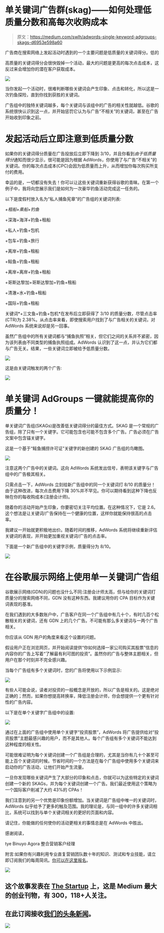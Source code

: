 # 单关键词广告群(skag)——如何处理低质量分数和高每次收购成本

> 原文：<https://medium.com/swlh/adwords-single-keyword-adgroups-skags-d6953e598a60>

广告商在搜索网络上发起活动时遇到的一个主要问题是低质量的关键词得分。低的

高质量的关键词得分会很快毁掉一个活动，最大的问题是更高的每次点击成本，这反过来会增加你的潜在客户获取成本。

![](img/c382116824bbbeb2094ef4303d1cc16b.png)

当你发起一个活动时，很难判断哪些关键词会产生印象、点击和转化，所以这是一次钓鱼探险，直到你找到获胜的关键词。

广告组中的独特关键词越多，每个关键词与该组中的广告的相关性就越低。谷歌的系统很快认识到这一点，并开始惩罚它认为与广告“不相关”的关键词，甚至在广告开始收到印象之前。

# 发起活动后立即注意到低质量分数

如果你的关键词得分质量在广告投放后立即下降到 3/10，并且你看到*由于低质量得分*通知而很少显示，很可能是因为根据 AdWords，你使用了与广告“不相关”的关键词。你的每次点击成本(CPC)会因为低质量而上升，从而增加你每次购买所支付的费用。

幸运的是，一切都没有失去！你可以让这些关键词重新获得谷歌的青睐。在第一个例子中，我将向您展示我们是如何为一次豪华钓鱼活动完成这一任务的。

以下是度假村放入名为“私人捕鱼宪章”的广告组的关键词列表:

*+租船+乘船+钓鱼*

+深海+海洋+钓鱼+租船

+私人+钓鱼+包机

+包车+钓鱼+旅行

+离岸+钓鱼+租船

+鲑鱼+钓鱼+租船

+离岸+离岸+钓鱼+租船

+哥斯达黎加+哥斯达黎加+钓鱼+租船

+清澈+水+钓鱼+租船

+国际+钓鱼+租船

关键词*+三文鱼+钓鱼+包机*在发布后立即获得了 3/10 的质量分数，尽管点击率(CTR)为 2.38%。从点击率来看，即使搜索用户找到了与广告相关的关键词，对 AdWords 系统来说却是另一回事。

虽然广告组中的所有关键词都与“捕鱼执照”相关，但它们之间的关系并不紧密，因为该列表由不同类型的捕鱼执照组成。AdWords 认识到了这一点，并认为它们都与广告无关。结果，一些关键词立即被给予低质量分数。

![](img/94de39c66346e199e877e6d4a943f6d0.png)

这是由关键词触发的两个广告:

![](img/638a4aa37dde285a8e32bc43278c3024.png)

# 单关键词 AdGroups 一键就能提高你的质量分！

单关键词广告组(SKAGs)是改善低关键词得分的最佳方式。SKAG 是一个常规的广告组，除了只有一个关键字。它可能包含也可能不包含多个广告。广告必须在广告文案中包含锚关键字。

这是一个基于“鲑鱼捕捞许可证”关键字的新创建的 SKAG 广告组的鸟瞰图。

![](img/7eed5e13f9739212e919c00845d2bf59.png)

注意这两个广告中的关键词。这向 AdWords 系统发出信号，表明该关键字与广告组中的广告极其相关。

只需点击一下，AdWords 立刻给新广告组中的同一个关键词打 8/10 的质量分！由于这种改进，每次点击费用下降 30%并不罕见。你可以期待看到这种下降也反映在你的每收购成本(注册会计师)。

随着你的活动开始产生印象，你要密切关注平均位置。在这种情况下，它是 2.6。这个想法是让关键词/广告保持在一个健康的位置，这样你就能保持很高的点击率。

我建议一开始就更积极地出价。随着时间的推移，AdWords 系统将继续重新评估关键词的表现，并开始更加重视关键词/广告的点击率。

下面是一个新广告组中的关键字示例，质量得分为 8/10。

![](img/e47121f5817adbfa14b50fbf826209ba.png)

# 在谷歌展示网络上使用单一关键词广告组

谷歌展示网络(GDN)的问题也没什么不同:注册会计师太高，但与给你的关键词打质量分的搜索网络不同，GDN 没有这种东西。我建议用你的 CPA 目标作为关键词表现的基准。

在我们遇到的大多数账户中，广告客户在同一个广告组中有几十个，有时几百个松散相关的关键词，还有 GDN 上的几个广告。不可能有那么多关键词与一两个广告相关。

你应该从 GDN 用户的角度来看这个设置的问题。

假设用户正在浏览网页，并开始阅读提供“你如何选择一家公司购买其股票”信息的内容你的广告上写着“了解最有利可图的投资”。虽然你的广告与整体主题相关，但用户在那个时刻并不完全感兴趣。

当每个广告组有多个关键词时，您的广告将使用以下示例显示:

![](img/2410a27a6246ff067cb42844edda4de3.png)

有些人可能会说，读者对投资的一般概念是开放的，所以广告是相关的。这是绝对正确的；然而，如果你想提高转换率，降低注册会计师，你会想提供一个更有针对性的广告内容。

以下是在单个关键字广告组中的设置:

![](img/ae695cc8b42d1963e877697dd0750b5e.png)

通过在上面的广告组中使用单个关键字“投资股票”，AdWords 将广告提供给对“投资股票”主题最感兴趣的用户，而不是其他人。每个广告组有多个关键词不能达到这种程度的相关性。

可能很难证明为每个关键词创建一个广告组是合理的，尤其是当你有几十个甚至可能上百个关键词的时候。节省时间的一个方法是在每个广告组中使用多个关键词来启动你的广告活动，让他们开始产生流量。

一旦你发现哪些关键词产生了大部分的印象和点击，你就可以为这些特定的关键词创建一个新的 SKAGs，并为每个关键词创建一个广告。我们最近使用这个策略为一个国际客户削减了大约 43%的 CPAs！

我们注意到的另一个优势是印象份额增加。当关键词是广告组中唯一的关键词时，AdWords 似乎给予了更多的触及范围。我的理论是，与同一组中的许多关键词相比，系统可以找到与单个关键词相关的更好的页面和内容。

请记住，你能做的任何使你的活动更相关的事情总是在 AdWords 中胜出。

感谢阅读，

tye Binuyo
Agora 整合营销客户经理

附言:如果你有兴趣利用专业直复营销团队数十年的知识、测试和专业技能，请立即订阅我们的每周简讯。[你可以在这里报名](https://readyfireaim.eu/free-ready-fire-aim-eletter/)。

![](img/731acf26f5d44fdc58d99a6388fe935d.png)

## 这个故事发表在 [The Startup](https://medium.com/swlh) 上，这是 Medium 最大的创业刊物，有 300，118+人关注。

## 在此订阅接收[我们的头条新闻](http://growthsupply.com/the-startup-newsletter/)。

![](img/731acf26f5d44fdc58d99a6388fe935d.png)